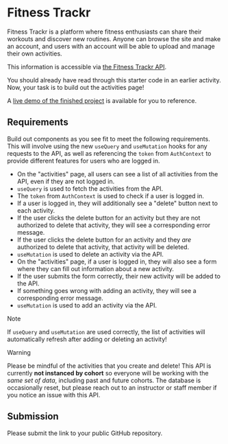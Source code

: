 # Fitness Trackr

Fitness Trackr is a platform where fitness enthusiasts can share their workouts and discover new routines. Anyone can browse the site and make an account, and users with an account will be able to upload and manage their own activities.

This information is accessible via [the Fitness Trackr API](https://fitnesstrac-kr.herokuapp.com/).

You should already have read through this starter code in an earlier activity. Now, your task is to build out the activities page!

A [live demo of the finished project](https://fsa-fitness-trackr.netlify.app/) is available for you to reference.

## Requirements

Build out components as you see fit to meet the following requirements. This will involve
using the new `useQuery` and `useMutation` hooks for any requests to the API, as well as
referencing the `token` from `AuthContext` to provide different features for users who are
logged in.

- On the "activities" page, all users can see a list of all activities from the API, even if they are not logged in.
- `useQuery` is used to fetch the activities from the API.
- The `token` from `AuthContext` is used to check if a user is logged in.
- If a user is logged in, they will additionally see a "delete" button next to each activity.
- If the user clicks the delete button for an activity but they are not authorized to delete that activity, they will see a corresponding error message.
- If the user clicks the delete button for an activity and they _are_ authorized to delete that activity, that activity will be deleted.
- `useMutation` is used to delete an activity via the API.
- On the "activities" page, if a user is logged in, they will also see a form where they can fill out information about a new activity.
- If the user submits the form correctly, their new activity will be added to the API.
- If something goes wrong with adding an activity, they will see a corresponding error message.
- `useMutation` is used to add an activity via the API.

> [!NOTE]
>
> If `useQuery` and `useMutation` are used correctly, the list of activities will automatically refresh after adding or deleting an activity!

> [!WARNING]
>
> Please be mindful of the activities that you create and delete!
> This API is currently **not instanced by cohort** so everyone will be working with the _same set of data_, including past and future cohorts.
> The database is occasionally reset, but please reach out to an instructor or staff member if you notice an issue with this API.

## Submission

Please submit the link to your public GitHub repository.
